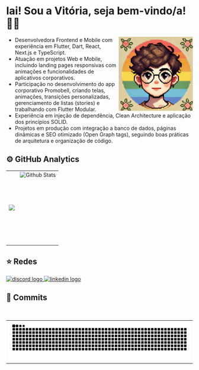 <h1> Iai! Sou a Vitória, seja bem-vindo/a! 👩‍💻 </h1> 
<img src="assets/avatar.jpg" alt="Avatar" width="200" height="200" align="right">


<ul>
  <li>Desenvolvedora Frontend e Mobile com experiência em Flutter, Dart, React, Next.js e TypeScript.</li>
  <li>Atuação em projetos Web e Mobile, incluindo landing pages responsivas com animações e funcionalidades de aplicativos corporativos.</li>
  <li>Participação no desenvolvimento do app corporativo Promobell, criando telas, animações, transições personalizadas, gerenciamento de listas (stories) e trabalhando com Flutter Modular.</li>
  <li>Experiência em injeção de dependência, Clean Architecture e aplicação dos princípios SOLID.</li>
  <li>Projetos em produção com integração a banco de dados, páginas dinâmicas e SEO otimizado (Open Graph tags), seguindo boas práticas de arquitetura e organização de código.</li>
</ul>


<h2>⚙️ GitHub Analytics</h2>
<table>
  <tr>
    <td>
      <img
        align="left"
     src="https://github-readme-streak-stats.herokuapp.com/?user=VitoriaSantanaS&theme=dark&hide_border=false"
      />
    </td>
    <td>
      <img
        align="left" height="195"
       src="https://github-readme-stats.vercel.app/api/top-langs/?username=VitoriaSantanaS&theme=dark&hide_border=false&include_all_commits=true&count_private=true&layout=compact"
      alt="Github Stats"
      />
    </td>
  </tr>
</table>




<h2> ⭐ Redes </h2> 

<div align="left">
   <a href="https://discordapp.com/users/vivi.ss"><img src="https://img.shields.io/static/v1?message=Discord&logo=discord&label=&color=7289DA&logoColor=white&labelColor=&style=for-the-badge" height="35" alt="discord logo"  /> </a>
  <a href="https://www.linkedin.com/in/vit%C3%B3ria-santana-569335322/"><img src="https://img.shields.io/static/v1?message=LinkedIn&logo=linkedin&label=&color=0077B5&logoColor=white&labelColor=&style=for-the-badge" height="35" alt="linkedin logo" /> </a>
</div>

<h2> 🚀 Commits </h2>

<br clear="both">

<table>
   <tr>
      <td>
         <img src="https://raw.githubusercontent.com/VitoriaSantanaS/VitoriaSantanaS/output/snake.svg" alt="Snake animation" />
      </td>
   </tr>
</table>

